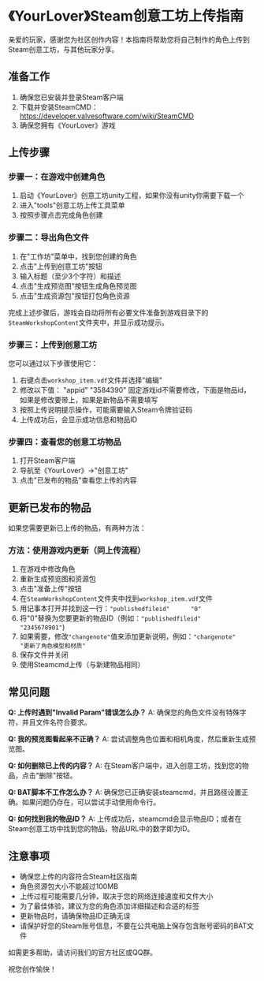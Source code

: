 # 《YourLover》Steam创意工坊上传指南

亲爱的玩家，感谢您为社区创作内容！本指南将帮助您将自己制作的角色上传到Steam创意工坊，与其他玩家分享。

## 准备工作

1. 确保您已安装并登录Steam客户端
2. 下载并安装SteamCMD：https://developer.valvesoftware.com/wiki/SteamCMD
3. 确保您拥有《YourLover》游戏

## 上传步骤

### 步骤一：在游戏中创建角色
1. 启动《YourLover》创意工坊unity工程，如果你没有unity你需要下载一个
2. 进入"tools"创意工坊上传工具菜单
3. 按照步骤点击完成角色创建

### 步骤二：导出角色文件
1. 在"工作坊"菜单中，找到您创建的角色
2. 点击"上传到创意工坊"按钮
3. 输入标题（至少3个字符）和描述
4. 点击"生成预览图"按钮生成角色预览图
5. 点击"生成资源包"按钮打包角色资源

完成上述步骤后，游戏会自动将所有必要文件准备到游戏目录下的`SteamWorkshopContent`文件夹中，并显示成功提示。

### 步骤三：上传到创意工坊

您可以通过以下步骤使用它：

1. 右键点击`workshop_item.vdf`文件并选择"编辑"
2. 修改以下值：
"appid"		"3584390"
固定游戏id不需要修改，下面是物品id，如果是修改要带上，如果是新物品不需要填写
3. 按照上传说明提示操作，可能需要输入Steam令牌验证码
4. 上传成功后，会显示成功信息和物品ID

### 步骤四：查看您的创意工坊物品
1. 打开Steam客户端
2. 导航至《YourLover》->"创意工坊"
3. 点击"已发布的物品"查看您上传的内容

## 更新已发布的物品

如果您需要更新已上传的物品，有两种方法：

### 方法：使用游戏内更新（同上传流程）
1. 在游戏中修改角色
2. 重新生成预览图和资源包
3. 点击"准备上传"按钮
4. 在`SteamWorkshopContent`文件夹中找到`workshop_item.vdf`文件
5. 用记事本打开并找到这一行：`"publishedfileid"		"0"`
6. 将"0"替换为您要更新的物品ID（例如：`"publishedfileid"		"2345678901"`)
7. 如果需要，修改`"changenote"`值来添加更新说明，例如：`"changenote"		"更新了角色模型和材质"`
8. 保存文件并关闭
9. 使用Steamcmd上传（与新建物品相同）


## 常见问题

**Q: 上传时遇到"Invalid Param"错误怎么办？**
A: 确保您的角色文件没有特殊字符，并且文件名符合要求。

**Q: 我的预览图看起来不正确？**
A: 尝试调整角色位置和相机角度，然后重新生成预览图。

**Q: 如何删除已上传的内容？**
A: 在Steam客户端中，进入创意工坊，找到您的物品，点击"删除"按钮。

**Q: BAT脚本不工作怎么办？**
A: 确保您已正确安装steamcmd，并且路径设置正确。如果问题仍存在，可以尝试手动使用命令行。

**Q: 如何找到我的物品ID？**
A: 上传成功后，steamcmd会显示物品ID；或者在Steam创意工坊中找到您的物品，物品URL中的数字即为ID。

## 注意事项
- 确保您上传的内容符合Steam社区指南
- 角色资源包大小不能超过100MB
- 上传过程可能需要几分钟，取决于您的网络连接速度和文件大小
- 为了最佳体验，建议为您的角色添加详细描述和合适的标签
- 更新物品时，请确保物品ID正确无误
- 请保护好您的Steam账号信息，不要在公共电脑上保存包含账号密码的BAT文件

如需更多帮助，请访问我们的官方社区或QQ群。

祝您创作愉快！ 
